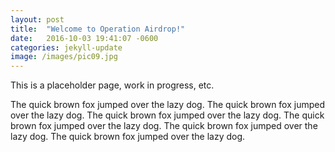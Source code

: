```yaml
---
layout: post
title:  "Welcome to Operation Airdrop!"
date:   2016-10-03 19:41:07 -0600
categories: jekyll-update
image: /images/pic09.jpg
---
```


This is a placeholder page, work in progress, etc.

The quick brown fox jumped over the lazy dog. The quick brown fox jumped over the lazy dog. The quick brown fox jumped over the lazy dog. The quick brown fox jumped over the lazy dog. The quick brown fox jumped over the lazy dog. The quick brown fox jumped over the lazy dog. 